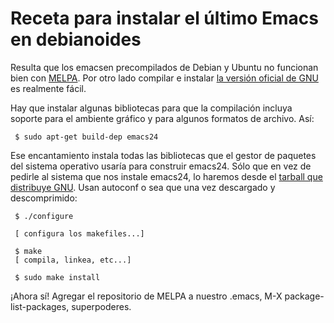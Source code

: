 # Receta para instalar el último Emacs en debianoides

Resulta que los emacsen precompilados de Debian y Ubuntu no funcionan bien con [MELPA](http://melpa.org). Por otro lado compilar e instalar [la versión oficial de GNU](https://www.gnu.org/software/emacs/) es realmente fácil. 

Hay que instalar algunas bibliotecas para que la compilación incluya soporte para el ambiente gráfico y para algunos formatos de archivo. Así:

     $ sudo apt-get build-dep emacs24

Ese encantamiento instala todas las bibliotecas que el gestor de paquetes del sistema operativo usaría para construir emacs24. Sólo que en vez de pedirle al sistema que nos instale emacs24, lo haremos desde el [tarball que distribuye GNU](http://ftpmirror.gnu.org/emacs/).  Usan autoconf o sea que una vez descargado y descomprimido:

     $ ./configure
     
     [ configura los makefiles...] 
     
     $ make
     [ compila, linkea, etc...]
     
     $ sudo make install

¡Ahora sí! Agregar el repositorio de MELPA a nuestro .emacs, M-X package-list-packages, superpoderes.
